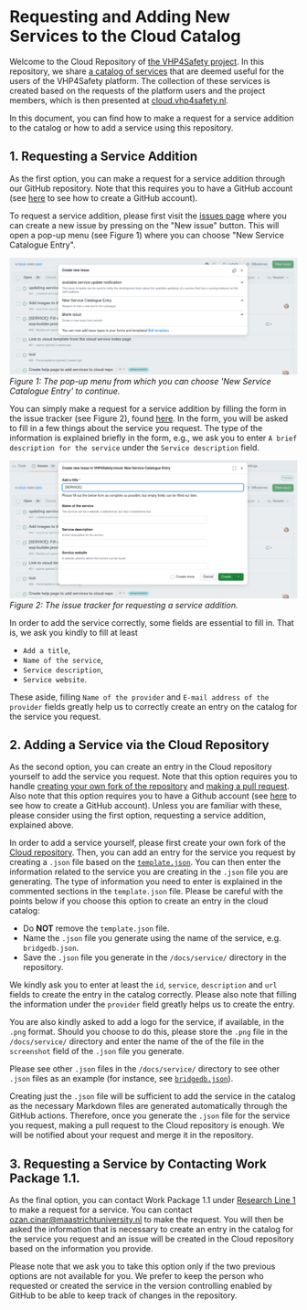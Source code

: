 
# Requesting and Adding New Services to the Cloud Catalog

Welcome to the Cloud Repository of [the VHP4Safety project](https://vhp4safety.nl/). In this repository, we share [a catalog of services](https://cloud.vhp4safety.nl/catalog.html) that are deemed useful for the users of the VHP4Safety platform. The collection of these services is created based on the requests of the platform users and the project members, which is then presented at [cloud.vhp4safety.nl](https://cloud.vhp4safety.nl/).

In this document, you can find how to make a request for a service addition to the catalog or how to add a service using this repository. 


## 1. Requesting a Service Addition

As the first option, you can make a request for a service addition through our GitHub repository. Note that this requires you to have a GitHub account (see [here](https://docs.github.com/en/get-started/start-your-journey/creating-an-account-on-github) to see how to create a GitHub account). 

To request a service addition, please first visit the [issues page](https://github.com/VHP4Safety/cloud/issues) where you can create a new issue by pressing on the "New issue" button. This will open a pop-up menu (see Figure 1) where you can choose "New Service Catalogue Entry". 

![Figure 1: The pop-up menu from which you can choose 'New Service Catalogue Entry' to continue.](https://raw.githubusercontent.com/VHP4Safety/cloud/main/docs/service/misc/issue_popup.png)
*Figure 1: The pop-up menu from which you can choose 'New Service Catalogue Entry' to continue.*

You can simply make a request for a service addition by filling the form in the issue tracker (see Figure 2), found [here](https://github.com/VHP4Safety/cloud/issues/new?template=new-tool-service-entry.yml). In the form, you will be asked to fill in a few things about the service you request. The type of the information is explained briefly in the form, e.g., we ask you to enter `A brief description for the service` under the `Service description` field. 

![Figure 2: The issue tracker for requesting a service addition.](https://raw.githubusercontent.com/VHP4Safety/cloud/main/docs/service/misc/issue_tracker.png)
*Figure 2: The issue tracker for requesting a service addition.*

In order to add the service correctly, some fields are essential to fill in. That is, we ask you kindly to fill at least 
- `Add a title`,
- `Name of the service`,
- `Service description`,
- `Service website`.

These aside, filling `Name of the provider` and `E-mail address of the provider` fields greatly help us to correctly create an entry on the catalog for the service you request. 


## 2. Adding a Service via the Cloud Repository

As the second option, you can create an entry in the Cloud repository yourself to add the service you request. Note that this option requires you to handle [creating your own fork of the repository](https://docs.github.com/en/pull-requests/collaborating-with-pull-requests/working-with-forks/fork-a-repo) and [making a pull request](https://docs.github.com/en/pull-requests/collaborating-with-pull-requests/proposing-changes-to-your-work-with-pull-requests/about-pull-requests). Also note that this option requires you to have a Github account (see [here](https://docs.github.com/en/get-started/start-your-journey/creating-an-account-on-github) to see how to create a GitHub account). Unless you are familiar with these, please consider using the first option, requesting a service addition, explained above.

In order to add a service yourself, please first create your own fork of the [Cloud repository](https://github.com/VHP4Safety/cloud). Then, you can add an entry for the service you request by creating a `.json` file based on the [`template.json`](https://github.com/VHP4Safety/cloud/blob/main/docs/service/template.json). You can then enter the information related to the service you are creating in the `.json` file you are generating. The type of information you need to enter is explained in the commented sections in the `template.json` file. Please be careful with the points below if you choose this option to create an entry in the cloud catalog: 

- Do __NOT__ remove the `template.json` file.
- Name the `.json` file you generate using the name of the service, e.g. `bridgedb.json`.
- Save the `.json` file you generate in the `/docs/service/` directory in the repository. 

We kindly ask you to enter at least the `id`, `service`, `description` and `url` fields to create the entry in the catalog correctly. Please also note that filling the information under the `provider` field greatly helps us to create the entry. 

You are also kindly asked to add a logo for the service, if available, in the `.png` format. Should you choose to do this, please store the `.png` file in the `/docs/service/` directory and enter the name of the of the file in the `screenshot` field of the `.json` file you generate. 

Please see other `.json` files in the `/docs/service/` directory to see other `.json` files as an example (for instance, see [`bridgedb.json`](https://github.com/VHP4Safety/cloud/blob/main/docs/service/bridgedb.json)).

Creating just the `.json` file will be sufficient to add the service in the catalog as the necessary Markdown files are generated automatically through the GitHub actions. Therefore, once you generate the `.json` file for the service you request, making a pull request to the Cloud repository is enough. We will be notified about your request and merge it in the repository.


## 3. Requesting a Service by Contacting Work Package 1.1.

As the final option, you can contact Work Package 1.1 under [Research Line 1](https://www.sciencrew.com/c/6621/a/329042509?title=RL1__Building_the_Virtual_Human_Platform) to make a request for a service. You can contact ozan.cinar@maastrichtuniversity.nl to make the request. You will then be asked the information that is necessary to create an entry in the catalog for the service you request and an issue will be created in the Cloud repository based on the information you provide. 

Please note that we ask you to take this option only if the two previous options are not available for you. We prefer to keep the person who requested or created the service in the version controlling enabled by GitHub to be able to keep track of changes in the repository. 

